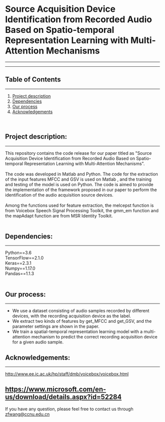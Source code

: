 # Source Acquisition Device Identification from Recorded Audio Based on Spatio-temporal Representation Learning with Multi-Attention Mechanisms

___

---

## Table of Contents
---
1. [Project description](#description)
2. [Dependencies](#dependencies)
3. [Our process](#process)
4. [Acknowledgements](#acknowledgements)
<br>


## <h2 id="description"> Project description:</h2>
---
This repository contains the code release for our paper titled as "Source Acquisition Device Identification from Recorded Audio Based on Spatio-temporal Representation Learning with Multi-Attention Mechanisms".  
<br>
The code was developed in Matlab and Python. The code for the extraction of the input features MFCC and GSV is used on Matlab , and the training and testing of the model is used on Python. The code is aimed to provide the implementation of the framework proposed in our paper to perform the identification of the audio acquisition source devices.  
<br>
Among the functions used for feature extraction, the melcepst function is from Voicebox Speech Signal Processing Toolkit, the gmm_em function and the mapAdapt function are from MSR Identity Toolkit.  
<br>


## <h2 id="dependencies"> Dependencies:</h2>
---
Python==3.6  
TensorFlow==2.1.0   
Keras==2.3.1  
Numpy==1.17.0  
Pandas==1.1.3  
<br>

## <h2 id="process"> Our process:</h2>
---
- We use a dataset consisting of audio samples recorded by different devices, with the recording acquisition device as the label.
- We extract two kinds of features by get_MFCC and get_GSV, and the parameter settings are shown in the paper.
- We train a spatial-temporal representation learning model with a multi-attention mechanism to predict the correct recording acquisition device for a given audio sample.


## <h2 id="acknowledgements"> Acknowledgements:</h2>
---
http://www.ee.ic.ac.uk/hp/staff/dmb/voicebox/voicebox.html

https://www.microsoft.com/en-us/download/details.aspx?id=52284
---
If you have any question, please feel free to contact us through zfwang@ccnu.edu.cn




